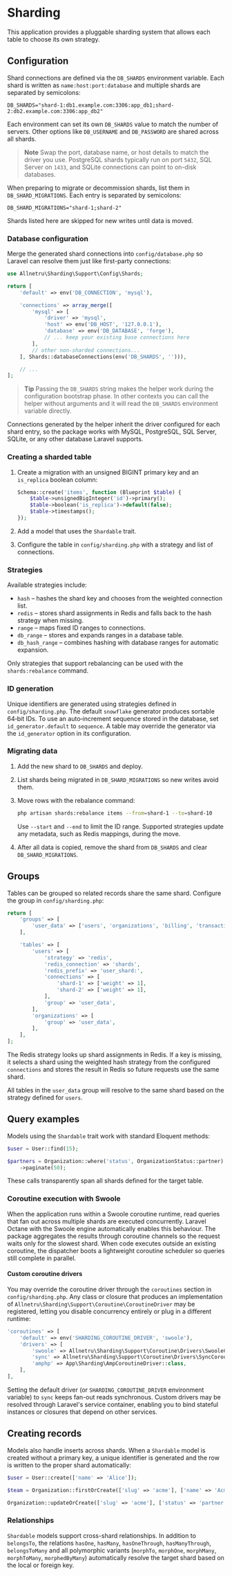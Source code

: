 # Sharding

This application provides a pluggable sharding system that allows each table to choose its own strategy.

## Configuration

Shard connections are defined via the `DB_SHARDS` environment variable. Each shard is written as `name:host:port:database` and multiple shards are separated by semicolons:

```
DB_SHARDS="shard-1:db1.example.com:3306:app_db1;shard-2:db2.example.com:3306:app_db2"
```

Each environment can set its own `DB_SHARDS` value to match the number of servers. Other options like `DB_USERNAME` and `DB_PASSWORD` are shared across all shards.

> **Note**
> Swap the port, database name, or host details to match the driver you use. PostgreSQL shards typically run on port `5432`, SQL Server on `1433`, and SQLite connections can point to on-disk databases.

When preparing to migrate or decommission shards, list them in `DB_SHARD_MIGRATIONS`. Each entry is separated by semicolons:

```
DB_SHARD_MIGRATIONS="shard-1;shard-2"
```

Shards listed here are skipped for new writes until data is moved.

### Database configuration

Merge the generated shard connections into `config/database.php` so Laravel can resolve them just like first-party connections:

```php
use Allnetru\Sharding\Support\Config\Shards;

return [
    'default' => env('DB_CONNECTION', 'mysql'),

    'connections' => array_merge([
        'mysql' => [
            'driver' => 'mysql',
            'host' => env('DB_HOST', '127.0.0.1'),
            'database' => env('DB_DATABASE', 'forge'),
            // ... keep your existing base connections here
        ],
        // other non-sharded connections...
    ], Shards::databaseConnections(env('DB_SHARDS', ''))),

    // ...
];
```

> **Tip**
> Passing the `DB_SHARDS` string makes the helper work during the configuration
> bootstrap phase. In other contexts you can call the helper without arguments
> and it will read the `DB_SHARDS` environment variable directly.

Connections generated by the helper inherit the driver configured for each shard entry, so the package works with MySQL, PostgreSQL, SQL Server, SQLite, or any other database Laravel supports.

### Creating a sharded table

1. Create a migration with an unsigned BIGINT primary key and an `is_replica` boolean column:

   ```php
   Schema::create('items', function (Blueprint $table) {
       $table->unsignedBigInteger('id')->primary();
       $table->boolean('is_replica')->default(false);
       $table->timestamps();
   });
   ```

2. Add a model that uses the `Shardable` trait.
3. Configure the table in `config/sharding.php` with a strategy and list of connections.

### Strategies

Available strategies include:

- `hash` – hashes the shard key and chooses from the weighted connection list.
- `redis` – stores shard assignments in Redis and falls back to the hash strategy when missing.
- `range` – maps fixed ID ranges to connections.
- `db_range` – stores and expands ranges in a database table.
- `db_hash_range` – combines hashing with database ranges for automatic expansion.

Only strategies that support rebalancing can be used with the `shards:rebalance` command.

### ID generation

Unique identifiers are generated using strategies defined in `config/sharding.php`.
The default `snowflake` generator produces sortable 64‑bit IDs. To use an auto‑increment
sequence stored in the database, set `id_generator.default` to `sequence`.
A table may override the generator via the `id_generator` option in its configuration.

### Migrating data

1. Add the new shard to `DB_SHARDS` and deploy.
2. List shards being migrated in `DB_SHARD_MIGRATIONS` so new writes avoid them.
3. Move rows with the rebalance command:

   ```bash
   php artisan shards:rebalance items --from=shard-1 --to=shard-10
   ```

   Use `--start` and `--end` to limit the ID range. Supported strategies update any
   metadata, such as Redis mappings, during the move.

4. After all data is copied, remove the shard from `DB_SHARDS` and clear
   `DB_SHARD_MIGRATIONS`.

## Groups

Tables can be grouped so related records share the same shard. Configure the group in `config/sharding.php`:

```php
return [
    'groups' => [
        'user_data' => ['users', 'organizations', 'billing', 'transactions'],
    ],

    'tables' => [
        'users' => [
            'strategy' => 'redis',
            'redis_connection' => 'shards',
            'redis_prefix' => 'user_shard:',
            'connections' => [
                'shard-1' => ['weight' => 1],
                'shard-2' => ['weight' => 1],
            ],
            'group' => 'user_data',
        ],
        'organizations' => [
            'group' => 'user_data',
        ],
    ],
];
```

The Redis strategy looks up shard assignments in Redis. If a key is missing, it
selects a shard using the weighted hash strategy from the configured
`connections` and stores the result in Redis so future requests use the same
shard.

All tables in the `user_data` group will resolve to the same shard based on the strategy defined for `users`.

## Query examples

Models using the `Shardable` trait work with standard Eloquent methods:

```php
$user = User::find(15);

$partners = Organization::where('status', OrganizationStatus::partner)
    ->paginate(50);
```

These calls transparently span all shards defined for the target table.

### Coroutine execution with Swoole

When the application runs within a Swoole coroutine runtime, read queries that
fan out across multiple shards are executed concurrently. Laravel Octane with
the Swoole engine automatically enables this behaviour. The package aggregates
the results through coroutine channels so the request waits only for the
slowest shard. When code executes outside an existing coroutine, the dispatcher
boots a lightweight coroutine scheduler so queries still complete in
parallel.

#### Custom coroutine drivers

You may override the coroutine driver through the `coroutines` section in
`config/sharding.php`. Any class or closure that produces an implementation of
`Allnetru\Sharding\Support\Coroutine\CoroutineDriver` may be registered, letting
you disable concurrency entirely or plug in a different runtime:

```php
'coroutines' => [
    'default' => env('SHARDING_COROUTINE_DRIVER', 'swoole'),
    'drivers' => [
        'swoole' => Allnetru\Sharding\Support\Coroutine\Drivers\SwooleCoroutineDriver::class,
        'sync' => Allnetru\Sharding\Support\Coroutine\Drivers\SyncCoroutineDriver::class,
        'amphp' => App\Sharding\AmpCoroutineDriver::class,
    ],
],
```

Setting the default driver (or `SHARDING_COROUTINE_DRIVER` environment variable)
to `sync` keeps fan-out reads synchronous. Custom drivers may be resolved
through Laravel's service container, enabling you to bind stateful instances or
closures that depend on other services.

## Creating records

Models also handle inserts across shards. When a `Shardable` model is created
without a primary key, a unique identifier is generated and the row is written
to the proper shard automatically:

```php
$user = User::create(['name' => 'Alice']);

$team = Organization::firstOrCreate(['slug' => 'acme'], ['name' => 'Acme']);

Organization::updateOrCreate(['slug' => 'acme'], ['status' => 'partner']);
```

### Relationships

`Shardable` models support cross-shard relationships. In addition to
`belongsTo`, the relations `hasOne`, `hasMany`, `hasOneThrough`,
`hasManyThrough`, `belongsToMany` and all polymorphic variants
(`morphTo`, `morphOne`, `morphMany`, `morphToMany`, `morphedByMany`)
automatically resolve the target shard based on the local or foreign
key.
